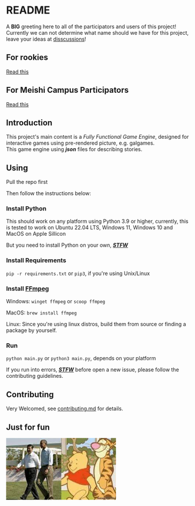 
# README

A __BIG__ greeting here to all of the participators and users of this project!  
Currently we can not determine what name should we have for this project, leave your ideas at [disscussions](https://github.com/Sfever/2024SA-PY-Workfile/discussions)!

## For rookies

[Read this](/welcome-to-here.md)

## For Meishi Campus Participators

[Read this](/welcome-to-here.md#for-meishi-campus-participator)

## Introduction

This project's main content is a _Fully Functional Game Engine_, designed for interactive games using pre-rendered picture, e.g. galgames.  
This game engine using ___json___ files for describing stories.

## Using

Pull the repo first

Then follow the instructions below:

### Install Python

This should work on any platform using Python 3.9 or higher, currently, this is tested to work on Ubuntu 22.04 LTS, Windows 11, Windows 10 and MacOS on Apple Sillicon

But you need to install Python on your own, [__*STFW*__](http://www.catb.org/~esr/faqs/smart-questions.html#rtfm)

### Install Requirements

`pip -r requirements.txt` or `pip3`, if you're using Unix/Linux

### Install [FFmpeg](https://ffmpeg.org/download.html)

Windows: `winget ffmpeg` or `scoop ffmpeg`

MacOS: `brew install ffmpeg`

Linux: Since you're using linux distros, build them from source or finding a package by yourself.

### Run

`python main.py` or `python3 main.py`, depends on your platform

If you run into errors, [__*STFW*__](http://www.catb.org/~esr/faqs/smart-questions.html#rtfm) before open a new issue, please follow the contributing guidelines.

## Contributing

Very Welcomed, see [contributing.md](/contributing.md) for details.

## Just for fun

![just_for_fun](/images_used/just_a_symbol.jpg)
